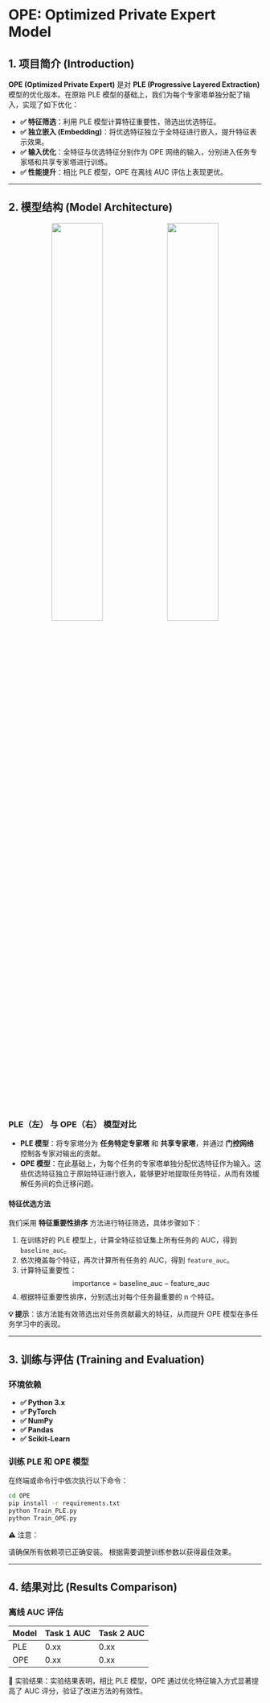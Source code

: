 # OPE: Optimized Private Expert Model

## 1. 项目简介 (Introduction)

**OPE (Optimized Private Expert)** 是对 **PLE (Progressive Layered Extraction)** 模型的优化版本。在原始 PLE 模型的基础上，我们为每个专家塔单独分配了输入，实现了如下优化：

- **✅ 特征筛选**：利用 PLE 模型计算特征重要性，筛选出优选特征。
- **✅ 独立嵌入 (Embedding)**：将优选特征独立于全特征进行嵌入，提升特征表示效果。
- **✅ 输入优化**：全特征与优选特征分别作为 OPE 网络的输入，分别进入任务专家塔和共享专家塔进行训练。
- **✅ 性能提升**：相比 PLE 模型，OPE 在离线 AUC 评估上表现更优。

---

## 2. 模型结构 (Model Architecture)

<div align="center">
  <img src="https://drive.google.com/uc?export=view&id=1ujOe9c4M2krGTgOY9eRMyPyc3A71a9I7" width="45%">
  <img src="https://drive.google.com/uc?export=view&id=1BFr9xGFewjCMJyIyq3X4dy3a14z20U59" width="45%">
</div>

### PLE（左） 与 OPE（右） 模型对比

- **PLE 模型**：将专家塔分为 **任务特定专家塔** 和 **共享专家塔**，并通过 **门控网络** 控制各专家对输出的贡献。
- **OPE 模型**：在此基础上，为每个任务的专家塔单独分配优选特征作为输入。这些优选特征独立于原始特征进行嵌入，能够更好地提取任务特征，从而有效缓解任务间的负迁移问题。

#### 特征优选方法

我们采用 **特征重要性排序** 方法进行特征筛选，具体步骤如下：

1. 在训练好的 PLE 模型上，计算全特征验证集上所有任务的 AUC，得到 `baseline_auc`。
2. 依次掩盖每个特征，再次计算所有任务的 AUC，得到 `feature_auc`。
3. 计算特征重要性：  
   $$
   \text{importance} = \text{baseline_auc} - \text{feature_auc}
   $$
4. 根据特征重要性排序，分别选出对每个任务最重要的 n 个特征。

 **💡 提示**：该方法能有效筛选出对任务贡献最大的特征，从而提升 OPE 模型在多任务学习中的表现。


---

## 3. 训练与评估 (Training and Evaluation)

### 环境依赖

- **✅ Python 3.x**
- **✅ PyTorch**
- **✅ NumPy**
- **✅ Pandas**
- **✅ Scikit-Learn**

### 训练 PLE 和 OPE 模型

在终端或命令行中依次执行以下命令：

```bash
cd OPE
pip install -r requirements.txt
python Train_PLE.py
python Train_OPE.py
```
⚠️ 注意：

请确保所有依赖项已正确安装。
根据需要调整训练参数以获得最佳效果。

---

## 4. 结果对比 (Results Comparison)

### 离线 AUC 评估

| Model | Task 1 AUC | Task 2 AUC |
|-------|------------|------------|
| PLE   | 0.xx       | 0.xx       |
| OPE   | 0.xx       | 0.xx       |

🚀 实验结果：实验结果表明，相比 PLE 模型，OPE 通过优化特征输入方式显著提高了 AUC 评分，验证了改进方法的有效性。
